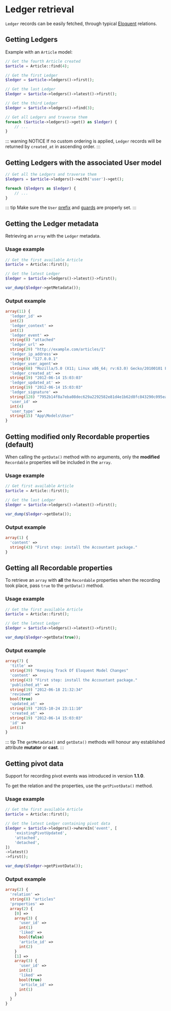 # Ledger retrieval
`Ledger` records can be easily fetched, through typical [Eloquent](https://laravel.com/docs/5.7/eloquent) relations.

## Getting Ledgers
Example with an `Article` model:

```php
// Get the fourth Article created
$article = Article::find(4);

// Get the first Ledger
$ledger = $article->ledgers()->first();

// Get the last Ledger
$ledger = $article->ledgers()->latest()->first();

// Get the third Ledger
$ledger = $article->ledgers()->find(3);

// Get all Ledgers and traverse them
foreach ($article->ledgers()->get() as $ledger) {
    // ...
}
```

::: warning NOTICE
If no custom ordering is applied, `Ledger` records will be returned by `created_at` in ascending order.
:::

## Getting Ledgers with the associated User model
```php
// Get all the Ledgers and traverse them
$ledgers = $article->ledgers()->with('user')->get();

foreach ($ledgers as $ledger) {
    // ...
}
```

::: tip
Make sure the `User` [prefix](configuration.md#prefix) and [guards](configuration.md#auth-guards) are properly set.
:::

## Getting the Ledger metadata
Retrieving an `array` with the `Ledger` metadata.

### Usage example
```php
// Get the first available Article
$article = Article::first();

// Get the latest Ledger
$ledger = $article->ledgers()->latest()->first();

var_dump($ledger->getMetadata());
```

### Output example
```php
array(11) {
  'ledger_id' =>
  int(2)
  'ledger_context' =>
  int(1)
  'ledger_event' =>
  string(8) "attached"
  'ledger_url' =>
  string(29) "http://example.com/articles/1"
  'ledger_ip_address'=>
  string(9) "127.0.0.1"
  'ledger_user_agent'=>
  string(68) "Mozilla/5.0 (X11; Linux x86_64; rv:63.0) Gecko/20100101 Firefox/63.0"
  'ledger_created_at' =>
  string(19) "2012-06-14 15:03:03"
  'ledger_updated_at' =>
  string(19) "2012-06-14 15:03:03"
  'ledger_signature' =>
  string(128) "7952b14f8a7eba08dec629a2292582e81d4e1b62d8fc843290c095eaad4fc17d71dd05dafff1a5c81b579c4324957c7f7df2608a5f0908e82e3bf94fc97631e2"
  'user_id' =>
  int(4)
  'user_type' =>
  string(15) "App\Models\User"
}
```

## Getting modified only Recordable properties (default)
When calling the `getData()` method with no arguments, only the **modified** `Recordable` properties will be included in the `array`. 

### Usage example
```php
// Get first available Article
$article = Article::first();

// Get the last Ledger
$ledger = $article->ledgers()->latest()->first();

var_dump($ledger->getData());
```

### Output example
```php
array(1) {
  'content' =>
  string(43) "First step: install the Accountant package."
}
```

## Getting all Recordable properties
To retrieve an `array` with **all** the `Recordable` properties when the recording took place, pass `true` to the `getData()` method.

### Usage example
```php
// Get the first available Article
$article = Article::first();

// Get the latest Ledger
$ledger = $article->ledgers()->latest()->first();

var_dump($ledger->getData(true));
```

### Output example
```php
array(7) {
  'title' =>
  string(39) "Keeping Track Of Eloquent Model Changes"
  'content' =>
  string(43) "First step: install the Accountant package."
  'published_at' =>
  string(19) "2012-06-18 21:32:34"
  'reviewed' =>
  bool(true)
  'updated_at' =>
  string(19) "2015-10-24 23:11:10"
  'created_at' =>
  string(19) "2012-06-14 15:03:03"
  'id' =>
  int(1)
}
```

::: tip
The `getMetadata()` and `getData()` methods will honour any established attribute **mutator** or **cast**.
:::

## Getting pivot data
Support for recording pivot events was introduced in version **1.1.0**.

To get the relation and the properties, use the `getPivotData()` method.

### Usage example
```php
// Get the first available Article
$article = Article::first();

// Get the latest Ledger containing pivot data
$ledger = $article->ledgers()->whereIn('event', [
    'existingPivotUpdated',
    'attached',
    'detached',
])
->latest()
->first();

var_dump($ledger->getPivotData());
```

### Output example
```php
array(2) {
  'relation' =>
  string(8) "articles"
  'properties' =>
  array(2) {
    [0] =>
    array(3) {
      'user_id' =>
      int(1)
      'liked' =>
      bool(false)
      'article_id' =>
      int(2)
    }
    [1] =>
    array(3) {
      'user_id' =>
      int(1)
      'liked' =>
      bool(true)
      'article_id' =>
      int(1)
    }
  }
}
```
